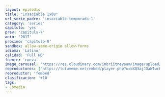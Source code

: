 ```yaml
---
layout: episodio
title: "Insaciable 1x08"
url_serie_padre: 'insaciable-temporada-1'
category: 'series'
capitulo: 'yes'
prev: 'capitulo-7'
anio: '2017'
proximo: 'capitulo-9'
sandbox: allow-same-origin allow-forms
idioma: 'Latino'
calidad: 'Full HD'
fuente: 'cueva'
image_carousel: 'https://res.cloudinary.com/imbriitneysam/image/upload/v1546638640/casa-papel-1-poster-min.jpg'
reproductores: ["https://tutumeme.net/embed/player.php?u=bXQ3ajJOaW1wcFRGcEs2VW5XRGExTlRPMytmUnc3bHVwcWhoenVIUjI5SHF5TlNwc0taaG1jN2gwZHZSNTlIRHVhV2tZWitkNUtDVDNOL1ZvYW1rYjJSa29hUT0"]
reproductor: 'fembed'
clasificacion: '+10'
tags:
- Comedia
---
```












